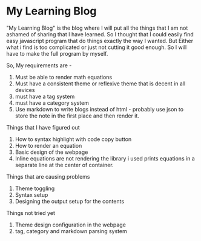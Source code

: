 # My Learning Blog
"My Learning Blog" is the blog where I will put all the things that I am not ashamed of sharing that I have learned. So I thought that I could easily find easy javascript program that do things exactly the way I wanted. But Either what i find is too complicated or just not cutting it good enough. So I will have to make the full program by myself.

So, My requirements are - 
1. Must be able to render math equations
2. Must have a consistent theme or reflexive theme that is decent in all devices
3. must have a tag system
4. must have a category system
5. Use markdown to write blogs instead of html - probably use json to store the note in the first place and then render it.

Things that I have figured out
1. How to syntax highlight with code copy button 
2. How to render an equation
3. Basic design of the webpage
4. Inline equations are not rendering the library i used prints equations in a separate line at the center of container.

Things that are causing problems
1. Theme toggling
2. Syntax setup
3. Designing the output setup for the contents

Things not tried yet
1. Theme design configuration in the webpage
2. tag, category and markdown parsing system 